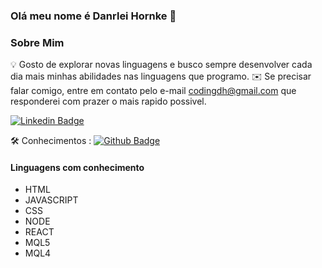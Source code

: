 ### Olá meu nome é Danrlei Hornke 👋

### Sobre Mim
💡 Gosto de explorar novas linguagens e busco sempre desenvolver cada dia mais minhas abilidades nas linguagens que programo.
✉️ Se precisar falar comigo, entre em contato pelo e-mail codingdh@gmail.com que responderei com prazer o mais rapido possivel.

[![Linkedin Badge](https://img.shields.io/badge/-LinkedIn-blue?style=flat-square&logo=Linkedin&logoColor=white&link=https://www.linkedin.com/in/danrlei-dscoding/)](https://www.linkedin.com/in/danrlei-dscoding/)

🛠  Conhecimentos :
[![Github Badge](https://img.shields.io/badge/-Github-000?style=flat-square&logo=Github&logoColor=white&link=https://github.com/Danrlei-Hornke)](https://github.com/Danrlei-Hornke)
  
#### Linguagens com conhecimento
   * HTML
   * JAVASCRIPT
   * CSS
   * NODE
   * REACT
   * MQL5
   * MQL4
  

